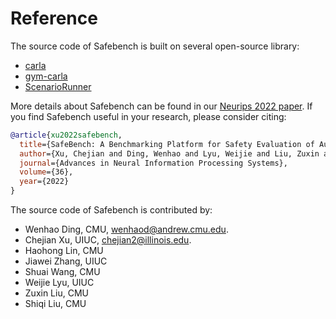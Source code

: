 <!--
 * @Date: 2021-07-18 21:46:37
 * @LastEditTime: 2023-03-09 16:20:37
 * @Description: 
-->

# Reference

The source code of Safebench is built on several open-source library: 
- [carla](https://github.com/carla-simulator/carla)
- [gym-carla](https://github.com/cjy1992/gym-carla) 
- [ScenarioRunner](https://github.com/carla-simulator/scenario_runner)

More details about Safebench can be found in our [Neurips 2022 paper](https://arxiv.org/pdf/2206.09682.pdf). If you find Safebench useful in your research, please consider citing:

```bibtex
@article{xu2022safebench,
  title={SafeBench: A Benchmarking Platform for Safety Evaluation of Autonomous Vehicles},
  author={Xu, Chejian and Ding, Wenhao and Lyu, Weijie and Liu, Zuxin and Wang, Shuai and He, Yihan and Hu, Hanjiang and Zhao, Ding and Li, Bo},
  journal={Advances in Neural Information Processing Systems},
  volume={36},
  year={2022}
}
```

The source code of Safebench is contributed by:
- Wenhao Ding, CMU, wenhaod@andrew.cmu.edu.
- Chejian Xu, UIUC, chejian2@illinois.edu.
- Haohong Lin, CMU
- Jiawei Zhang, UIUC
- Shuai Wang, CMU
- Weijie Lyu, UIUC
- Zuxin Liu, CMU
- Shiqi Liu, CMU
